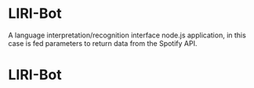 # LIRI-Bot
A language interpretation/recognition interface node.js application, in this case is fed parameters to return data from the Spotify API.
# LIRI-Bot

